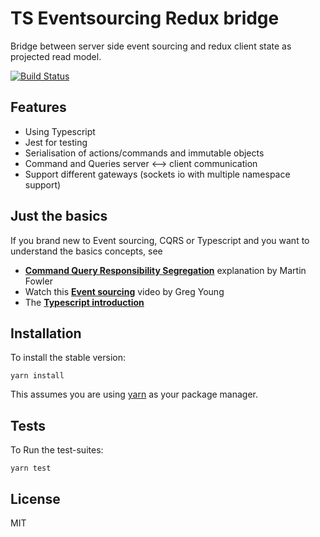  # TS Eventsourcing Redux bridge
 
 Bridge between server side event sourcing and redux client state as projected read model.   
 
 [![Build Status](https://travis-ci.org/epinxteren/ts-eventsourcing-redux-bridge.svg?branch=master)](https://travis-ci.org/epinxteren/ts-eventsourcing-redux-bridge)
 
 ## Features
 - Using Typescript
 - Jest for testing
 - Serialisation of actions/commands and immutable objects
 - Command and Queries server <--> client communication
 - Support different gateways (sockets io with multiple namespace support)
 
 ## Just the basics
 
 If you brand new to Event sourcing, CQRS or Typescript and you want to understand the basics concepts, see
 
 - **[Command Query Responsibility Segregation]( https://martinfowler.com/bliki/CQRS.html)** explanation by Martin Fowler
 - Watch this **[Event sourcing](https://www.youtube.com/watch?v=I3uH3iiiDqY&t=192s)** video by Greg Young
 - The **[Typescript introduction](https://www.typescriptlang.org/docs/handbook/declaration-files/introduction.html)** 
 
 ## Installation
 
 To install the stable version:
 
 ```
 yarn install
 ```
 
 This assumes you are using [yarn](https://yarnpkg.com) as your package manager.
 
 ## Tests
 
 To Run the test-suites:
 
 ```
 yarn test
 ```
 
 ## License
 
 MIT